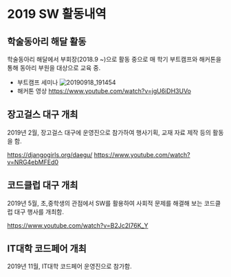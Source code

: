 2019 SW 활동내역
================

학술동아리 해달 활동
--------------------
학술동아리 해달에서 부회장(2018.9 ~)으로 활동 중으로
매 학기 부트캠프와 해커톤을 통해 동아리 부원을 대상으로 교육 중.

* 부트캠프 세미나
![20190918_191454](https://user-images.githubusercontent.com/45058359/70253861-604fe180-17c7-11ea-9897-f355a96a428a.jpg)
* 해커톤 영상
<https://www.youtube.com/watch?v=jgU6iDH3UVo>

장고걸스 대구 개최
--------------------
2019년 2월, 장고걸스 대구에 운영진으로 참가하여
행사기획, 교재 자료 제작 등의 활동을 함.

<https://djangogirls.org/daegu/>
<https://www.youtube.com/watch?v=NRG4ebMFEd0>

코드클럽 대구 개최
------------------
2019년 5월, 초,중학생의 관점에서 SW를 활용하여
사회적 문제를 해결해 보는 코드클럽 대구 행사를 개최함.

<https://www.youtube.com/watch?v=B2Jc2I76K_Y>

IT대학 코드페어 개최
--------------------
2019년 11월, IT대학 코드페어 운영진으로 참가함.

